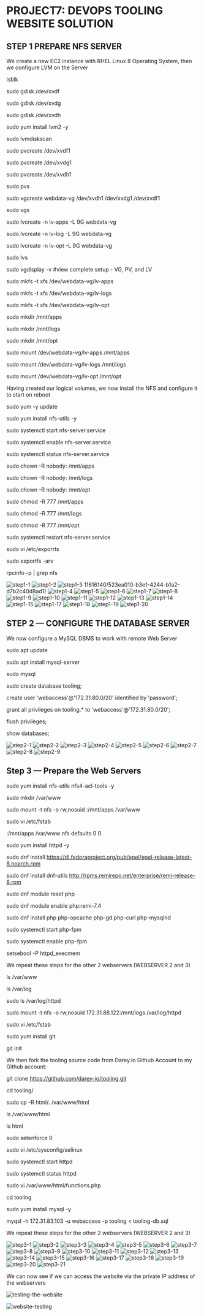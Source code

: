 # PROJECT7: DEVOPS TOOLING WEBSITE SOLUTION

## STEP 1 PREPARE NFS SERVER

We create a new EC2 instance with RHEL Linux 8 Operating System, then we configure LVM on the Server

lsblk

sudo gdisk /dev/xvdf

sudo gdisk /dev/xvdg

sudo gdisk /dev/xvdh

sudo yum install lvm2 -y

sudo lvmdiskscan

sudo pvcreate /dev/xvdf1

sudo pvcreate /dev/xvdg1
 
sudo pvcreate /dev/xvdh1

sudo pvs

sudo vgcreate webdata-vg /dev/xvdh1 /dev/xvdg1 /dev/xvdf1

sudo vgs

sudo lvcreate -n lv-apps -L 9G webdata-vg

sudo lvcreate -n lv-log -L 9G webdata-vg

sudo lvcreate -n lv-opt -L 9G webdata-vg

sudo lvs

sudo vgdisplay -v #view complete setup - VG, PV, and LV

sudo mkfs -t xfs /dev/webdata-vg/lv-apps

sudo mkfs -t xfs /dev/webdata-vg/lv-logs

sudo mkfs -t xfs /dev/webdata-vg/lv-opt

sudo mkdir /mnt/apps

sudo mkdir /mnt/logs

sudo mkdir /mnt/opt

sudo mount /dev/webdata-vg/lv-apps /mnt/apps

sudo mount /dev/webdata-vg/lv-logs /mnt/logs

sudo mount /dev/webdata-vg/lv-opt /mnt/opt

Having created our logical volumes, we now install the NFS and configure it to start on reboot

sudo yum -y update

sudo yum install nfs-utils -y

sudo systemctl start nfs-server.service

sudo systemctl enable nfs-server.service

sudo systemctl status nfs-server.service

sudo chown -R nobody: /mnt/apps

sudo chown -R nobody: /mnt/logs

sudo chown -R nobody: /mnt/opt

sudo chmod -R 777 /mnt/apps

sudo chmod -R 777 /mnt/logs

sudo chmod -R 777 /mnt/opt

sudo systemctl restart nfs-server.service

sudo vi /etc/exporrts

sudo exportfs -arv

rpcinfo -p | grep nfs

![step1-1](https://github.com/iwenameni/darey.io-pbl/assets/111616140/6afe33f0-b074-42f7-90c2-89cf1834d9c9)
![step1-2](https://github.com/iwenameni/darey.io-pbl/assets/111616140/c4f61d18-a43e-4c6e-9708-bd9aab3a5838)
![step1-3](https://github.com/iwenameni/darey.io-pbl/assets/111616140/b0880324-859b-4f1a-8f99-9ff5db129d07)
11616140/523ea010-b3e1-4244-b1a2-d7b2c40d8ad1)
![step1-4](https://github.com/iwenameni/darey.io-pbl/assets/111616140/24f353c4-fc86-4986-b3a2-e3539cbfa3e4)
![step1-5](https://github.com/iwenameni/darey.io-pbl/assets/111616140/4f5b363a-85da-4e8b-bfec-a8e0b4f13171)
![step1-6](https://github.com/iwenameni/darey.io-pbl/assets/111616140/29eee219-df8f-4cd7-b950-52c2e686258e)
![step1-7](https://github.com/iwenameni/darey.io-pbl/assets/111616140/639c44c0-5ebd-47c9-85f3-c30ea9d91f58)
![step1-8](https://github.com/iwenameni/darey.io-pbl/assets/111616140/6b94c2fd-a88e--4e8b-bfec-a8e0b4f13171)
![step1-9](https://github.com/iwenameni/darey.io-pbl/assets/111616140/145d9ecf-1698-4f6d-a3d6-d627bc103dab)
![step1-10](https://github.com/iwenameni/darey.io-pbl/assets/111616140/3557c9b4-8add-4762-a933-a06b9ecb6f86)
![step1-11](https://github.com/iwenameni/darey.io-pbl/assets/111616140/dc51bf1c-5ab744e4-9071-f4bd05f66246)
![step1-12](https://github.com/iwenameni/darey.io-pbl/assets/111616140/8bde9b95-eee9-41e8-bc50-d8d4e1b87cad)
![step1-13](https://github.com/iwenameni/darey.io-pbl/assets/111616140/1d5d53a0-0349-480f-b47e-d3a8588b2b26)
![step1-14](https://github.com/iwenameni/darey.io-pbl/assets/111616140/b101b3eb-7c69-48ec-85ed-ad0adb6ab74a)
![step1-15](https://github.com/iwenameni/darey.io-pbl/assets/111616140/b731171d-4db0-4ef5-ba24-47d99b674cdc)
![step1-17](https://github.com/iwenameni/darey.io-pbl/assets/111616140/6232916c-d738-43aa-833f-7ff89adea68c)
![step1-18](https://github.com/iwenameni/darey.io-pbl/assets/111616140/bf46edba-ee05-45ac-8db5-4a6c8ce80d4a)
![step1-19](https://github.com/iwenameni/darey.io-pbl/assets/111616140/0e75e0d3-49cc-421c-9079-45d00a3d3d17)
![step1-20](https://github.com/iwenameni/darey.io-pbl/assets/111616140/b5c0b411-4af8-46e8-bbb1-c3e6df4d1975)

## STEP 2 — CONFIGURE THE DATABASE SERVER

We now  configure a MySQL DBMS to work with remote Web Server

sudo apt update

sudo apt install mysql-server

sudo mysql

sudo create database tooling;

create user 'webaccess'@'172.31.80.0/20' identified by 'password';

grant all privileges on tooling.* to 'webaccess'@'172.31.80.0/20';

flush privileges;

show databases;

![step2-1](https://github.com/iwenameni/darey.io-pbl/assets/111616140/fbe3023e-c9eb-4588-82fa-843797b962ad)
![step2-2](https://github.com/iwenameni/darey.io-pbl/assets/111616140/5205f414-276e-4ae8-b577-5a59ed2e8896)
![step2-3](https://github.com/iwenameni/darey.io-pbl/assets/111616140/db744c1d-2254-4b2a-95a9-6b8e79b09379)
![step2-4](https://github.com/iwenameni/darey.io-pbl/assets/111616140/4136125a-2d18-4c4a-ac8a-0900d77fcf36)
![step2-5](https://github.com/iwenameni/darey.io-pbl/assets/111616140/37d5c6cd-5804-4fdf-84b3-39369ac03e77)
![step2-6](https://github.com/iwenameni/darey.io-pbl/assets/111616140/4e0b26de-a317-41b5-87f0-28128ad1b248)
![step2-7](https://github.com/iwenameni/darey.io-pbl/assets/111616140/10044aef-5556-487a-b61f-37108d36cb17)
![step2-8](https://github.com/iwenameni/darey.io-pbl/assets/111616140/bad3c5a3-53b7-4518-887d-102ac08cdf5b)
![step2-9](https://github.com/iwenameni/darey.io-pbl/assets/111616140/605f010a-1c62-4cf3-b0bb-912d5e8da514)


## Step 3 — Prepare the Web Servers

sudo yum install nfs-utils nfs4-acl-tools -y

sudo mkdir /var/www

sudo mount -t nfs -o rw,nosuid <NFS-Server-Private-IP-Address>:/mnt/apps /var/www

sudo vi /etc/fstab
  
<NFS-Server-Private-IP-Address>:/mnt/apps /var/www nfs defaults 0 0

sudo yum install httpd -y

sudo dnf install https://dl.fedoraproject.org/pub/epel/epel-release-latest-8.noarch.rpm

sudo dnf install dnf-utils http://rpms.remirepo.net/enterprise/remi-release-8.rpm

sudo dnf module reset php

sudo dnf module enable php:remi-7.4

sudo dnf install php php-opcache php-gd php-curl php-mysqlnd

sudo systemctl start php-fpm

sudo systemctl enable php-fpm

setsebool -P httpd_execmem
 
We repeat these steps for the other 2 webservers (WEBSERVER 2 and 3)
 
ls /var/www
 
ls /var/log
 
sudo ls /var/log/httpd
 
sudo mount -t nfs -o rw,nosuid 172.31.88.122:/mnt/logs /var/log/httpd
 
sudo vi /etc/fstab
 
sudo yum install git
 
git init

We then fork  the tooling source code from Darey.io Github Account to my Github account:
 
git clone https://github.com/darey-io/tooling.git
 
cd tooling/
 
sudo cp -R html/. /var/www/html
 
ls /var/www/html

ls html
 
sudo setenforce 0
 
sudo vi /etc/sysconfig/selinux
 
sudo systemctl start httpd
 
sudo systemctl status httpd
 
sudo vi /var/www/html/functions.php
 
cd tooling
 
sudo yum install mysql -y
 
myqsl -h 172.31.83.103 -u webaccess -p tooling < tooling-db.sql
                                                                
We repeat these steps for the other 2 webservers (WEBSERVER 2 and 3)                                                           

![step3-1](https://github.com/iwenameni/darey.io-pbl/assets/111616140/66a231bc-f505-4e06-94ad-1deba979ca46)
![step3-2](https://github.com/iwenameni/darey.io-pbl/assets/111616140/c1ed9132-11a6-4809-a544-d6f09eaa803f)
![step3-3](https://github.com/iwenameni/darey.io-pbl/assets/111616140/931cdfa5-064b-4575-aeaa-f5d4b19ae482)
![step3-4](https://github.com/iwenameni/darey.io-pbl/assets/111616140/b3218ebc-192d-4195-a932-0e2db142fbd1)
![step3-5](https://github.com/iwenameni/darey.io-pbl/assets/111616140/77ce881f-a89d-4160-84e8-0af6284ad608)
![step3-6](https://github.com/iwenameni/darey.io-pbl/assets/111616140/e05fda35-7c87-473f-867f-15f9cff443e5)
![step3-7](https://github.com/iwenameni/darey.io-pbl/assets/111616140/f0e9f0c9-cd80-45fa-80e5-932cf677d6be)
![step3-8](https://github.com/iwenameni/darey.io-pbl/assets/111616140/39dc3b99-ab64-4ba7-9586-241c8ed47c55)
![step3-9](https://github.com/iwenameni/darey.io-pbl/assets/111616140/34af3783-a99e-4520-8cf6-0b27912aa21e)
![step3-10](https://github.com/iwenameni/darey.io-pbl/assets/111616140/5b38c41a-39d4-4cbd-8d8e-a34794409a69)
![step3-11](https://github.com/iwenameni/darey.io-pbl/assets/111616140/55fcc5d7-0c8e-4820-aa6a-86a3fbb135c3)
![step3-12](https://github.com/iwenameni/darey.io-pbl/assets/111616140/7353552e-5d57-41f9-9625-03667185bb1a)
![step3-13](https://github.com/iwenameni/darey.io-pbl/assets/111616140/404371d0-9c9c-4e7b-9042-171a25831411)
![step3-14](https://github.com/iwenameni/darey.io-pbl/assets/111616140/fa3960e3-c421-4f1d-8097-dc7e9d1b3379)
![step3-15](https://github.com/iwenameni/darey.io-pbl/assets/111616140/1362d224-0897-4784-9449-ea9740fd84c0)
![step3-16](https://github.com/iwenameni/darey.io-pbl/assets/111616140/9c2bda90-7cd8-4b8c-b30b-5718ad730288)
![step3-17](https://github.com/iwenameni/darey.io-pbl/assets/111616140/a52e021c-44de-48f5-ac9e-650c5da0440d)
![step3-18](https://github.com/iwenameni/darey.io-pbl/assets/111616140/4c250841-0ee3-49cc-8126-96cca25fb841)
![step3-19](https://github.com/iwenameni/darey.io-pbl/assets/111616140/2aba3743-d032-42de-b859-22c671c84fb8)
![step3-20](https://github.com/iwenameni/darey.io-pbl/assets/111616140/9b3edbb1-fe5a-4542-9d54-d67972da0d35)
![step3-21](https://github.com/iwenameni/darey.io-pbl/assets/111616140/3efca016-5380-461a-aa0f-406278e431e6)
                                                               
We can now see if we can access the website via the private IP address of the webservers

![testing-the-website](https://github.com/iwenameni/darey.io-pbl/assets/111616140/d1fd5cfc-bf96-4f5f-bb00-9606de172cfc)

![website-testing](https://github.com/iwenameni/darey.io-pbl/assets/111616140/e63c3b8b-c710-457f-b680-eb9adf27a9a2)

